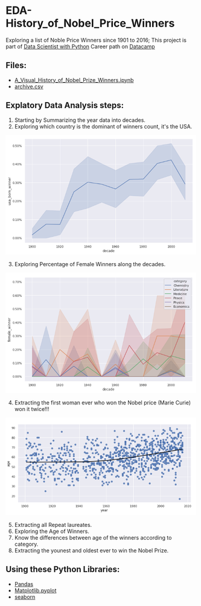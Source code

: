 # EDA-History_of_Nobel_Price_Winners
Exploring a list of Noble Price Winners since 1901 to 2016;
This project is part of [Data Scientist with Python](https://app.datacamp.com/learn/career-tracks/data-scientist-with-python?version=5) Career path on [Datacamp](https://app.datacamp.com/learn)

## Files:
* [A_Visual_History_of_Nobel_Prize_Winners.ipynb](https://github.com/Nour-Ibrahim-1290/EDA-History_of_Nobel_Price_Winners/blob/main/A_Visual_History_of_Nobel_Prize_Winners.ipynb)
* [archive.csv](archive.csv)

## Explatory Data Analysis steps:
1. Starting by Summarizing the year data into decades.
2. Exploring which country is the dominant of winners count, it's the USA.

![Vis01](https://github.com/Nour-Ibrahim-1290/EDA-History_of_Nobel_Price_Winners/blob/main/USA-Win_Vis.PNG?raw=true)

3. Exploring Percentage of Female Winners along the decades.

![Vis02](https://github.com/Nour-Ibrahim-1290/EDA-History_of_Nobel_Price_Winners/blob/main/Per-Female-Win-Category-Vis.PNG?raw=true)

4. Extracting the first woman ever who won the Nobel price (Marie Curie) won it twice!!!

![Vis03](https://github.com/Nour-Ibrahim-1290/EDA-History_of_Nobel_Price_Winners/blob/main/Win_Ages-Vis.PNG?raw=true)

5. Extracting all Repeat laureates.
6. Exploring the Age of Winners.
7. Know the differences between age of the winners according to category.
8. Extracting the younest and oldest ever to win the Nobel Prize.


## Using these Python Libraries:
* [Pandas](https://pandas.pydata.org/docs/)
* [Matplotlib.pyplot](https://matplotlib.org/stable/users/index.html)
* [seaborn](https://seaborn.pydata.org/)
